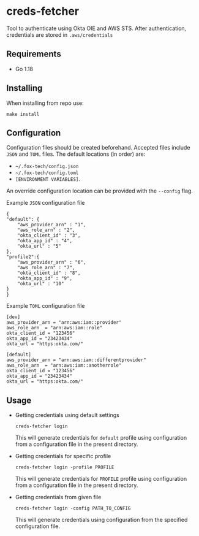 # creds-fetcher
Tool to authenticate using Okta OIE and AWS STS.
After authentication, credentials are stored in `.aws/credentials`

## Requirements
- Go 1.18

## Installing
When installing from repo use:
````
make install
````

## Configuration
Configuration files should be created beforehand. Accepted files include `JSON` and `TOML` files. The default locations (in order) are:

- `~/.fox-tech/config.json`
- `~/.fox-tech/config.toml`
- `[ENVIRONMENT VARIABLES]`.

An override configuration location can be provided with the `--config` flag.

Example `JSON` configuration file


    {
    "default": {
        "aws_provider_arn" : "1",
        "aws_role_arn" : "2",
        "okta_client_id" : "3",
        "okta_app_id" : "4",
        "okta_url" : "5"
    },
    "profile2":{
        "aws_provider_arn" : "6",
        "aws_role_arn" : "7",
        "okta_client_id" : "8",
        "okta_app_id" : "9",
        "okta_url" : "10"
    }
    }


Example `TOML` configuration file

    [dev]
    aws_provider_arn = "arn:aws:iam::provider"
    aws_role_arn  = "arn:aws:iam::role"
    okta_client_id = "123456"
    okta_app_id = "23423434"
    okta_url = "https:okta.com/"

    [default]
    aws_provider_arn = "arn:aws:iam::differentprovider"
    aws_role_arn  = "arn:aws:iam::anotherrole"
    okta_client_id = "123456"
    okta_app_id = "23423434"
    okta_url = "https:okta.com/"


## Usage
- Getting credentials using default settings
    ````
    creds-fetcher login
    ````
    This will generate credentials for `default` profile using configuration from a configuration file in the present directory.

- Getting credentials for specific profile
    ````
    creds-fetcher login -profile PROFILE
    ````
    This will generate credentials for `PROFILE` profile using configuration from a configuration file in the present directory.

- Getting credentials from given file
    ````
    creds-fetcher login -config PATH_TO_CONFIG
    ````
    This will generate credentials using configuration from the specified configuration file.

